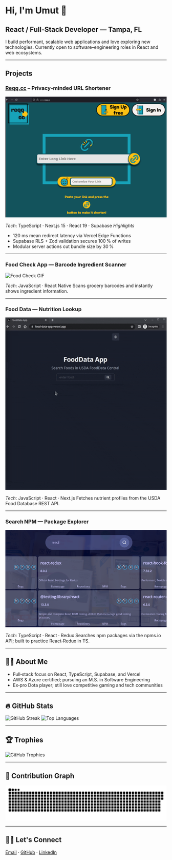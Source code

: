 # Hi, I'm Umut 👋

## React / Full‑Stack Developer — Tampa, FL

I build performant, scalable web applications and love exploring new technologies. Currently open to software–engineering roles in React and web ecosystems.

---

## Projects

### [Reqq.cc](https://reqq.cc) – Privacy‑minded URL Shortener

![Reqq.cc Screenshot](./public/reqqcc.gif)

_Tech_: TypeScript · Next.js 15 · React 19 · Supabase
_Highlights_

- 120 ms mean redirect latency via Vercel Edge Functions
- Supabase RLS + Zod validation secures 100 % of writes
- Modular server actions cut bundle size by 30 %

---

### Food Check App — Barcode Ingredient Scanner

![Food Check GIF](./public/food-check.gif)

_Tech_: JavaScript · React Native
Scans grocery barcodes and instantly shows ingredient information.

---

### Food Data — Nutrition Lookup

![Food Data GIF](./public/food-data.gif)

_Tech_: JavaScript · React · Next.js
Fetches nutrient profiles from the USDA Food Database REST API.

---

### Search NPM — Package Explorer

![Search NPM Preview](./public/search-npm-1000x600.png)

_Tech_: TypeScript · React · Redux
Searches npm packages via the npms.io API; built to practice React‑Redux in TS.

---

## 👨‍💻 About Me

- Full‑stack focus on React, TypeScript, Supabase, and Vercel
- AWS & Azure certified; pursuing an M.S. in Software Engineering
- Ex‑pro Dota player; still love competitive gaming and tech communities

---

## 🔥 GitHub Stats

![GitHub Streak](https://github-readme-streak-stats.herokuapp.com?user=utoker&theme=dracula)
![Top Languages](https://github-readme-stats.vercel.app/api/top-langs/?username=utoker&theme=dracula&layout=compact&count_private=true)

---

## 🏆 Trophies

![GitHub Trophies](https://github-profile-trophy.vercel.app/?username=utoker&row=1&column=3&theme=dracula)

---

## 🐍 Contribution Graph

![Snake animation](./public/github-user-contribution.svg)

---

## 🙋‍♀️ Let's Connect

[Email](mailto:utoker@gmail.com) · [GitHub](https://github.com/utoker) · [LinkedIn](https://www.linkedin.com/in/utoker/)
